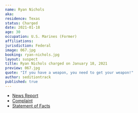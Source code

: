 ```yaml
---
name: Ryan Nichols
aka:
residence: Texas
status: Charged
date: 2021-01-18
age: 30
occupation: U.S. Marines (Former)
affiliations:
jurisdiction: Federal
image: 067.jpg
booking: ryan-nichols.jpg
layout: suspect
title: Ryan Nichols charged on January 18, 2021
preview: 067.jpg
quote: "If you have a weapon, you need to get your weapon!"
author: seditiontrack
published: true
---
```


- [News Report](https://ksla.com/2021/01/19/east-texans-accused-taking-part-us-capitol-siege-charged-with-federal-crimes/)
- [Complaint](https://www.justice.gov/opa/page/file/1356241/download)
- [Statement of Facts](https://www.justice.gov/opa/page/file/1356236/download)
